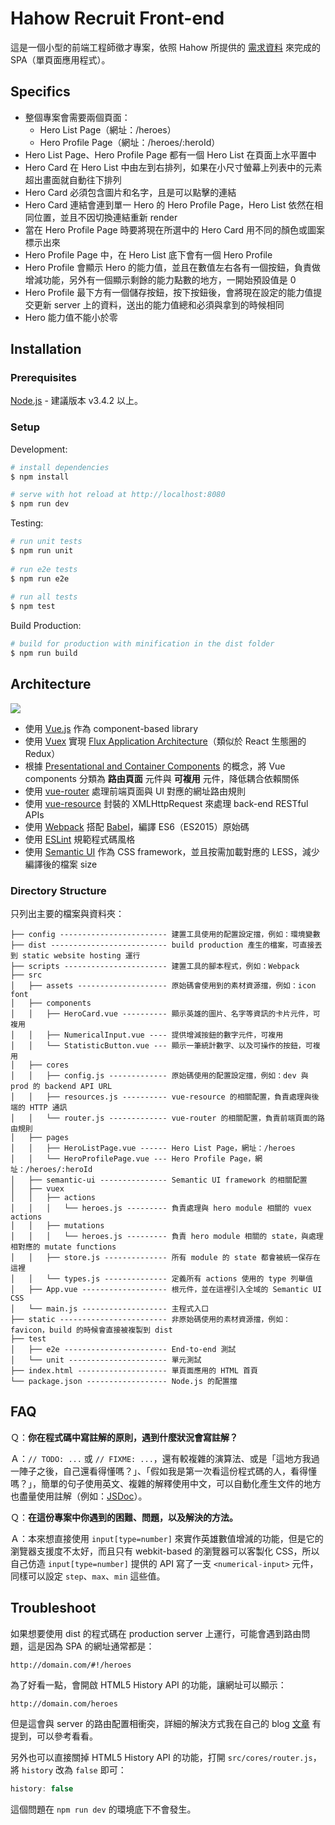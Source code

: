 # Hahow Recruit Front-end

這是一個小型的前端工程師徵才專案，依照 Hahow 所提供的 [需求資料](http://hahow-recruit.herokuapp.com/frontend) 來完成的 SPA（單頁面應用程式）。

## Specifics

- 整個專案會需要兩個頁面：
	- Hero List Page（網址：/heroes）
	- Hero Profile Page（網址：/heroes/:heroId）
- Hero List Page、Hero Profile Page 都有一個 Hero List 在頁面上水平置中
- Hero Card 在 Hero List 中由左到右排列，如果在小尺寸螢幕上列表中的元素超出畫面就自動往下排列
- Hero Card 必須包含圖片和名字，且是可以點擊的連結
- Hero Card 連結會連到單一 Hero 的 Hero Profile Page，Hero List 依然在相同位置，並且不因切換連結重新 render
- 當在 Hero Profile Page 時要將現在所選中的 Hero Card 用不同的顏色或圖案標示出來
- Hero Profile Page 中，在 Hero List 底下會有一個 Hero Profile
- Hero Profile 會顯示 Hero 的能力值，並且在數值左右各有一個按鈕，負責做增減功能，另外有一個顯示剩餘的能力點數的地方，一開始預設值是 0
- Hero Profile 最下方有一個儲存按鈕，按下按鈕後，會將現在設定的能力值提交更新 server 上的資料，送出的能力值總和必須與拿到的時候相同
- Hero 能力值不能小於零

## Installation

### Prerequisites

[Node.js](https://nodejs.org) - 建議版本 v3.4.2 以上。

### Setup

Development:

``` bash
# install dependencies
$ npm install

# serve with hot reload at http://localhost:8080
$ npm run dev
```

Testing:

```bash
# run unit tests
$ npm run unit
 
# run e2e tests
$ npm run e2e
 
# run all tests
$ npm test

```

Build Production:

``` bash
# build for production with minification in the dist folder
$ npm run build
```

## Architecture

![](http://i.imgur.com/rPKUnK2.png)

- 使用 [Vue.js](https://github.com/vuejs/vue) 作為 component-based library
- 使用 [Vuex](https://github.com/vuejs/vuex) 實現 [Flux Application Architecture](https://facebook.github.io/flux/)（類似於 React 生態圈的 Redux）
- 根據 [Presentational and Container Components](https://medium.com/@dan_abramov/smart-and-dumb-components-7ca2f9a7c7d0#.9xptvs9g7) 的概念，將 Vue components 分類為 **路由頁面** 元件與 **可複用** 元件，降低耦合依賴關係
- 使用 [vue-router](https://github.com/vuejs/vue-router) 處理前端頁面與 UI 對應的網址路由規則
- 使用 [vue-resource](https://github.com/vuejs/vue-resource) 封裝的 XMLHttpRequest 來處理 back-end RESTful APIs
- 使用 [Webpack](https://webpack.github.io/) 搭配 [Babel](https://babeljs.io/)，編譯 ES6（ES2015）原始碼
- 使用 [ESLint](http://eslint.org/) 規範程式碼風格
- 使用 [Semantic UI](http://semantic-ui.com/) 作為 CSS framework，並且按需加載對應的 LESS，減少編譯後的檔案 size

### Directory Structure

只列出主要的檔案與資料夾：

```
├── config ------------------------ 建置工具使用的配置設定擋，例如：環境變數
├── dist -------------------------- build production 產生的檔案，可直接丟到 static website hosting 運行
├── scripts ----------------------- 建置工具的腳本程式，例如：Webpack
├── src
│   ├── assets -------------------- 原始碼會使用到的素材資源擋，例如：icon font
│   ├── components
│   │   ├── HeroCard.vue ---------- 顯示英雄的圖片、名字等資訊的卡片元件，可複用
│   │   ├── NumericalInput.vue ---- 提供增減按鈕的數字元件，可複用
│   │   └── StatisticButton.vue --- 顯示一筆統計數字、以及可操作的按鈕，可複用
│   ├── cores
│   │   ├── config.js ------------- 原始碼使用的配置設定擋，例如：dev 與 prod 的 backend API URL
│   │   ├── resources.js ---------- vue-resource 的相關配置，負責處理與後端的 HTTP 通訊
│   │   └── router.js ------------- vue-router 的相關配置，負責前端頁面的路由規則
│   ├── pages
│   │   ├── HeroListPage.vue ------ Hero List Page，網址：/heroes
│   │   └── HeroProfilePage.vue --- Hero Profile Page，網址：/heroes/:heroId
│   ├── semantic-ui --------------- Semantic UI framework 的相關配置
│   ├── vuex
│   │   ├── actions
│   │   │   └── heroes.js --------- 負責處理與 hero module 相關的 vuex actions
│   │   ├── mutations
│   │   │   └── heroes.js --------- 負責 hero module 相關的 state，與處理相對應的 mutate functions
│   │   ├── store.js -------------- 所有 module 的 state 都會被統一保存在這裡
│   │   └── types.js -------------- 定義所有 actions 使用的 type 列舉值
│   ├── App.vue ------------------- 根元件，並在這裡引入全域的 Semantic UI CSS
│   └── main.js ------------------- 主程式入口
├── static ------------------------ 非原始碼使用的素材資源擋，例如：favicon，build 的時候會直接被複製到 dist
├── test
│   ├── e2e ----------------------- End-to-end 測試
│   └── unit ---------------------- 單元測試
├── index.html -------------------- 單頁面應用的 HTML 首頁
└── package.json ------------------ Node.js 的配置擋
```

## FAQ

Ｑ：**你在程式碼中寫註解的原則，遇到什麼狀況會寫註解？**

Ａ：`// TODO: ...` 或 `// FIXME: ...`，還有較複雜的演算法、或是「這地方我過一陣子之後，自己還看得懂嗎？」、「假如我是第一次看這份程式碼的人，看得懂嗎？」，簡單的句子使用英文、複雜的解釋使用中文，可以自動化產生文件的地方也盡量使用註解（例如：[JSDoc](http://usejsdoc.org/)）。

Ｑ：**在這份專案中你遇到的困難、問題，以及解決的方法。**

Ａ：本來想直接使用 `input[type=number]` 來實作英雄數值增減的功能，但是它的瀏覽器支援度不太好，而且只有 webkit-based 的瀏覽器可以客製化 CSS，所以自己仿造 `input[type=number]` 提供的 API 寫了一支 `<numerical-input>` 元件，同樣可以設定 `step`、`max`、`min` 這些值。

## Troubleshoot

如果想要使用 dist 的程式碼在 production server 上運行，可能會遇到路由問題，這是因為 SPA 的網址通常都是：

```
http://domain.com/#!/heroes
```

為了好看一點，會開啟 HTML5 History API 的功能，讓網址可以顯示：

```
http://domain.com/heroes
```

但是這會與 server 的路由配置相衝突，詳細的解決方式我在自己的 blog [文章](http://blog.amowu.com/2016/06/s3-static-website-hosting-route-with-html5-history-pushstate.html) 有提到，可以參考看看。

另外也可以直接關掉 HTML5 History API 的功能，打開 `src/cores/router.js`，將 `history` 改為 `false` 即可：

```js
history: false
```

這個問題在 `npm run dev` 的環境底下不會發生。